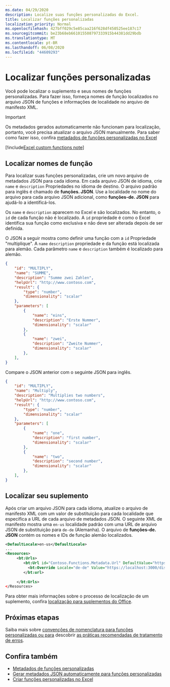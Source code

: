 ```yaml
---
ms.date: 04/29/2020
description: Localize suas funções personalizadas do Excel.
title: Localizar funções personalizadas
localization_priority: Normal
ms.openlocfilehash: 427bff029c5e85caa216f628df450525ee187c17
ms.sourcegitcommit: be23b68eb661015508797333915b44381dd29bdb
ms.translationtype: MT
ms.contentlocale: pt-BR
ms.lasthandoff: 06/08/2020
ms.locfileid: "44609293"
---
```

# <a name="localize-custom-functions"></a>Localizar funções personalizadas

Você pode localizar o suplemento e seus nomes de funções personalizadas. Para fazer isso, forneça nomes de função localizados no arquivo JSON de funções e informações de localidade no arquivo de manifesto XML.

>[!IMPORTANT]
> Os metadados gerados automaticamente não funcionam para localização, portanto, você precisa atualizar o arquivo JSON manualmente. Para saber como fazer isso, confira [metadados de funções personalizadas no Excel](custom-functions-json.md)

[!include[Excel custom functions note](../includes/excel-custom-functions-note.md)]

## <a name="localize-function-names"></a>Localizar nomes de função

Para localizar suas funções personalizadas, crie um novo arquivo de metadados JSON para cada idioma. Em cada arquivo JSON de idioma, crie `name` e `description` Propriedades no idioma de destino. O arquivo padrão para inglês é chamado de **funções. JSON**. Use a localidade no nome do arquivo para cada arquivo JSON adicional, como **funções-de. JSON** para ajudá-lo a identificá-los.

Os `name` e `description` aparecem no Excel e são localizados. No entanto, o `id` de cada função não é localizado. A `id` propriedade é como o Excel identifica sua função como exclusiva e não deve ser alterada depois de ser definida.

O JSON a seguir mostra como definir uma função com a `id` Propriedade "multiplique". A `name` `description` propriedade e da função está localizada para alemão. Cada parâmetro `name` e `description` também é localizado para alemão.

```JSON
{
    "id": "MULTIPLY",
    "name": "SUMME",
    "description": "Summe zwei Zahlen",
    "helpUrl": "http://www.contoso.com",
    "result": {
        "type": "number",
        "dimensionality": "scalar"
    },
    "parameters": [
        {
            "name": "eins",
            "description": "Erste Nummer",
            "dimensionality": "scalar"
        },
        {
            "name": "zwei",
            "description": "Zweite Nummer",
            "dimensionality": "scalar"
        },
    ],
}
```

Compare o JSON anterior com o seguinte JSON para inglês.

```JSON
{
    "id": "MULTIPLY",
    "name": "Multiply",
    "description": "Multiplies two numbers",
    "helpUrl": "http://www.contoso.com",
    "result": {
        "type": "number",
        "dimensionality": "scalar"
    },
    "parameters": [
        {
            "name": "one",
            "description": "first number",
            "dimensionality": "scalar"
        },
        {
            "name": "two",
            "description": "second number",
            "dimensionality": "scalar"
        },
    ],
}
```

## <a name="localize-your-add-in"></a>Localizar seu suplemento

Após criar um arquivo JSON para cada idioma, atualize o arquivo de manifesto XML com um valor de substituição para cada localidade que especifica a URL de cada arquivo de metadados JSON. O seguinte XML de manifesto mostra uma `en-us` localidade padrão com uma URL de arquivo JSON de substituição para `de-de` (Alemanha). O arquivo de **funções-de. JSON** contém os nomes e IDs de função alemão localizados.

```XML
<DefaultLocale>en-us</DefaultLocale>
...
<Resources>
     <bt:Urls>
        <bt:Url id="Contoso.Functions.Metadata.Url" DefaultValue="https://localhost:3000/dist/functions.json"/>
          <bt:Override Locale="de-de" Value="https://localhost:3000/dist/functions-de.json" />
        </bt:url>
        
     </bt:Urls>
</Resources>
```

Para obter mais informações sobre o processo de localização de um suplemento, confira [localização para suplementos do Office](../develop/localization.md#control-localization-from-the-manifest).

## <a name="next-steps"></a>Próximas etapas
Saiba mais sobre [convenções de nomenclatura para funções personalizadas ou para](custom-functions-naming.md) descobrir [as práticas recomendadas de tratamento de erros](custom-functions-errors.md).

## <a name="see-also"></a>Confira também

* [Metadados de funções personalizadas](custom-functions-json.md)
* [Gerar metadados JSON automaticamente para funções personalizadas](custom-functions-json-autogeneration.md)
* [Criar funções personalizadas no Excel](custom-functions-overview.md)

